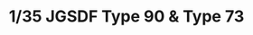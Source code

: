 ---
layout: product
title: "1/35 JGSDF Type 90 & Type 73"
price: "8000" 
desc: "Maketa"
img_path: "/assets/img/25186.jpg"
brand: "N/A"
available: true
special_offer: false
new: false
soon: false
cat: "010000"
subcat: "010300"
subsubcat: "0N/A"
sifra: "25186"
---